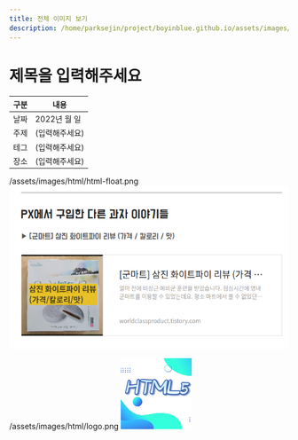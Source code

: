 ```yaml
---
title: 전체 이미지 보기
description: /home/parksejin/project/boyinblue.github.io/assets/images/html
---
```



제목을 입력해주세요
===


|구분|내용|
|---|---|
|날짜|2022년 월 일|
|주제|(입력해주세요)|
|테그|(입력해주세요)|
|장소|(입력해주세요)|


/assets/images/html/html-float.png
![이미지](html-float.png)


/assets/images/html/logo.png
![이미지](logo.png)


